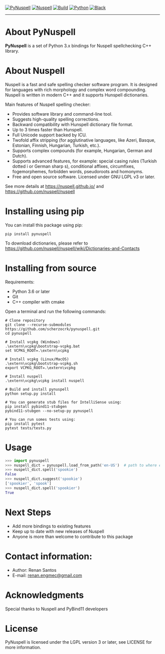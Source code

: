 [![PyNuspell](https://img.shields.io/badge/PyNuspell-v1.0.0-green)](https://github.com/scherzocrk/pynuspell)
[![Nuspell](https://img.shields.io/badge/Nuspell-v4.2.0-green)](https://github.com/nuspell/nuspell)
[![Build](https://github.com/scherzocrk/pynuspell/actions/workflows/main.yml/badge.svg?branch=master)](https://github.com/scherzocrk/pynuspell/actions/workflows/main.yml)
[![Python](https://img.shields.io/pypi/pyversions/pynuspell.svg)](https://pypi.org/project/pynuspell/)
[![Black](https://img.shields.io/badge/code%20style-black-000000.svg)](https://github.com/psf/black)

---

# About PyNuspell

**PyNuspell** is a set of Python 3.x bindings for Nuspell spellchecking C++
library.

# About Nuspell

Nuspell is a fast and safe spelling checker software program. It is designed
for languages with rich morphology and complex word compounding.
Nuspell is written in modern C++ and it supports Hunspell dictionaries.

Main features of Nuspell spelling checker:

- Provides software library and command-line tool.
- Suggests high-quality spelling corrections.
- Backward compatibility with Hunspell dictionary file format.
- Up to 3 times faster than Hunspell.
- Full Unicode support backed by ICU.
- Twofold affix stripping (for agglutinative languages, like Azeri,
  Basque, Estonian, Finnish, Hungarian, Turkish, etc.).
- Supports complex compounds (for example, Hungarian, German and Dutch).
- Supports advanced features, for example: special casing rules
  (Turkish dotted i or German sharp s), conditional affixes, circumfixes,
  fogemorphemes, forbidden words, pseudoroots and homonyms.
- Free and open source software. Licensed under GNU LGPL v3 or later.

See more details at https://nuspell.github.io/ and
https://github.com/nuspell/nuspell

# Installing using pip

You can install this package using pip:

```
pip install pynuspell
```

To download dictionaries, please refer to
https://github.com/nuspell/nuspell/wiki/Dictionaries-and-Contacts

# Installing from source

Requirements:

- Python 3.6 or later
- Git
- C++ compiler with cmake

Open a terminal and run the following commands:

```
# Clone repository
git clone --recurse-submodules https://github.com/scherzocrk/pynuspell.git
cd pynuspell

# Install vcpkg (Windows)
.\extern\vcpkg\bootstrap-vcpkg.bat
set VCPKG_ROOT=.\extern\vcpkg

# Install vcpkg (Linux/MacOS)
.\extern\vcpkg\bootstrap-vcpkg.sh
export VCPKG_ROOT=.\extern\vcpkg

# Install nuspell
.\extern\vcpkg\vcpkg install nuspell

# Build and install pynuspell
python setup.py install

# You can generate stub files for IntelliSense using:
pip install pybind11-stubgen
pybind11-stubgen --no-setup-py pynuspell

# You can run somes tests using:
pip install pytest
pytest tests/tests.py
```

# Usage

```python
>>> import pynuspell
>>> nuspell_dict = pynuspell.load_from_path('en-US')  # path to where en_US.aff and en_US.dic are found
>>> nuspell_dict.spell('spookie')
False
>>> nuspell_dict.suggest('spookie')
['spookier', 'spook']
>>> nuspell_dict.spell('spookier')
True
```

# Next Steps

- Add more bindings to existing features
- Keep up to date with new releases of Nuspell
- Anyone is more than welcome to contribute to this package

# Contact information:

- Author: Renan Santos
- E-mail: renan.engmec@gmail.com

# Acknowledgments

Special thanks to Nuspell and PyBind11 developers

# License

PyNuspell is licensed under the LGPL version 3 or later, see LICENSE for more
information.
